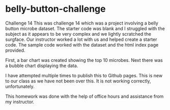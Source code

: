 # belly-button-challenge
 Challenge 14
This was challenge 14 which was a project involving a belly button microbe dataset.  The starter code was blank and I struggled with the subject as it appears to be very complex and we lightly scratched the surgface.  Our instructor worked a lot with us and helped create a starter code.  The sample code worked with the dataset and the html index page provided.  

First, a bar chart was created showing the top 10 microbes.  Next there was a bubble chart displaying the data.

I have attempted multiple times to publish this to Github pages.  This is new to our class as we have not been over this.  It is not working correctly, unfortunately.  

This homework was done with the help of office hours and assistance from my instructor.
